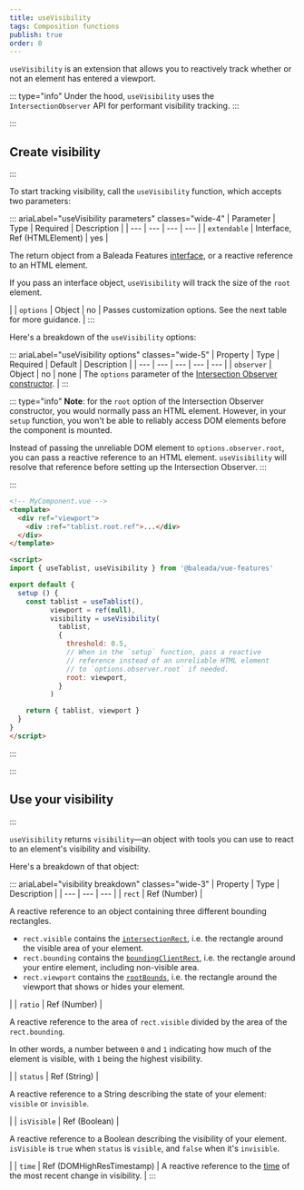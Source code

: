 ```yaml
---
title: useVisibility
tags: Composition functions
publish: true
order: 0
---
```


`useVisibility` is an extension that allows you to reactively track whether or not an element has entered a viewport.

::: type="info"
Under the hood, `useVisibility` uses the `IntersectionObserver` API for performant visibility tracking.
:::


:::
## Create visibility
:::

To start tracking visibility, call the `useVisibility` function, which accepts two parameters:

::: ariaLabel="useVisibility parameters" classes="wide-4"
| Parameter | Type | Required | Description |
| --- | --- | --- | --- |
| `extendable` | Interface, Ref (HTMLElement) | yes | <p>The return object from a Baleada Features [interface](/docs/features#using-functions), or a reactive reference to an HTML element.</p><p>If you pass an interface object, `useVisibility` will track the size of the `root` element.</p> |
| `options` | Object | no | Passes customization options. See the next table for more guidance. |
:::

Here's a breakdown of the `useVisibility` options:

::: ariaLabel="useVisibility options" classes="wide-5"
| Property | Type | Required | Default | Description |
| --- | --- | --- | --- | --- |
| `observer` | Object | no | none | The `options` parameter of the [Intersection Observer constructor](https://developer.mozilla.org/en-US/docs/Web/API/IntersectionObserver/IntersectionObserver). |
:::

::: type="info"
**Note**: for the `root` option of the Intersection Observer constructor, you would normally pass an HTML element. However, in your `setup` function, you won't be able to reliably access DOM elements before the component is mounted.

Instead of passing the unreliable DOM element to `options.observer.root`, you can pass a reactive reference to an HTML element. `useVisibility` will resolve that reference before setting up the Intersection Observer.
:::

:::
```html
<!-- MyComponent.vue -->
<template>
  <div ref="viewport">
    <div :ref="tablist.root.ref">...</div>
  </div>
</template>

<script>
import { useTablist, useVisibility } from '@baleada/vue-features'

export default {
  setup () {
    const tablist = useTablist(),
          viewport = ref(null),
          visibility = useVisibility(
            tablist,
            {
              threshold: 0.5,
              // When in the `setup` function, pass a reactive
              // reference instead of an unreliable HTML element
              // to `options.observer.root` if needed.
              root: viewport,
            }
          )

    return { tablist, viewport }
  }
}
</script>
```
:::


:::
## Use your visibility
:::

`useVisibility` returns `visibility`—an object with tools you can use to react to an element's visibility and visibility.

Here's a breakdown of that object:

::: ariaLabel="visibility breakdown" classes="wide-3"
| Property | Type | Description |
| --- | --- | --- |
| `rect` | Ref (Number) | <p>A reactive reference to an object containing three different bounding rectangles.</p><ul><li>`rect.visible` contains the [`intersectionRect`](https://developer.mozilla.org/en-US/docs/Web/API/IntersectionObserverEntry/intersectionRect), i.e. the rectangle around the visible area of your element.</li><li>`rect.bounding` contains the [`boundingClientRect`](https://developer.mozilla.org/en-US/docs/Web/API/IntersectionObserverEntry/boundingClientRect), i.e. the rectangle around your entire element, including non-visible area.</li><li>`rect.viewport` contains the [`rootBounds`](https://developer.mozilla.org/en-US/docs/Web/API/IntersectionObserverEntry/rootBounds), i.e. the rectangle around the viewport that shows or hides your element.</li></ul> |
| `ratio` | Ref (Number) | <p>A reactive reference to the area of `rect.visible` divided by the area of the `rect.bounding`.</p><p>In other words, a number between `0` and `1` indicating how much of the element is visible, with `1` being the highest visibility.</p> |
| `status` | Ref (String) | <p>A reactive reference to a String describing the state of your element: `visible` or `invisible`.</p> |
| `isVisible` | Ref (Boolean) | <p>A reactive reference to a Boolean describing the visibility of your element. `isVisible` is `true` when `status` is `visible`, and `false` when it's `invisible`.</p> |
| `time` | Ref (DOMHighResTimestamp) | A reactive reference to the [time](https://developer.mozilla.org/en-US/docs/Web/API/IntersectionObserverEntry/time) of the most recent change in visibility. |
:::

